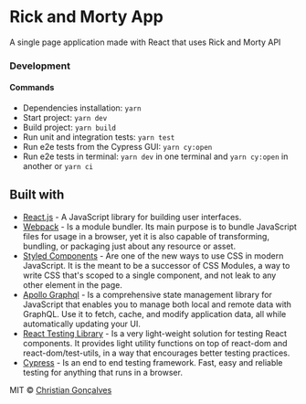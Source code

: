 # Rick and Morty App

A single page application made with React that uses Rick and Morty API

### Development

#### Commands

- Dependencies installation: `yarn`
- Start project: `yarn dev`
- Build project: `yarn build`
- Run unit and integration tests: `yarn test`
- Run e2e tests from the Cypress GUI: `yarn cy:open`
- Run e2e tests in terminal: `yarn dev` in one terminal and `yarn cy:open` in another or `yarn ci`

## Built with

- [React.js](https://reactjs.org/) - A JavaScript library for building user interfaces.
- [Webpack](https://webpack.js.org/) - Is a module bundler. Its main purpose is to bundle JavaScript files for usage in a browser, yet it is also capable of transforming, bundling, or packaging just about any resource or asset.
- [Styled Components](https://styled-components.com/) - Are one of the new ways to use CSS in modern JavaScript. It is the meant to be a successor of CSS Modules, a way to write CSS that's scoped to a single component, and not leak to any other element in the page.
- [Apollo Graphql](https://www.apollographql.com/docs/react/) - Is a comprehensive state management library for JavaScript that enables you to manage both local and remote data with GraphQL. Use it to fetch, cache, and modify application data, all while automatically updating your UI.
- [React Testing Library](https://testing-library.com/docs/react-testing-library/intro/) - Is a very light-weight solution for testing React components. It provides light utility functions on top of react-dom and react-dom/test-utils, in a way that encourages better testing practices.
- [Cypress](https://www.cypress.io/) - Is an end to end testing framework. Fast, easy and reliable testing for anything that runs in a browser.

MIT © [Christian Gonçalves](https://github.com/christianrg3)
